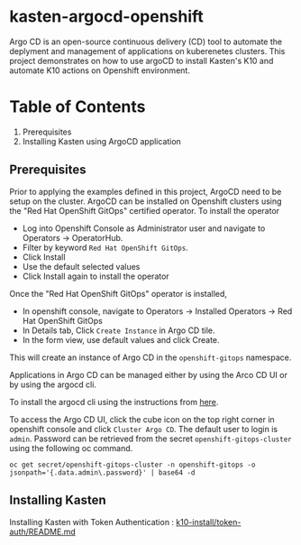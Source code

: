# kasten-argocd-openshift
Argo CD is an open-source continuous delivery (CD) tool to automate the deplyment and management of applications on kuberenetes clusters. This project demonstrates on how to use argoCD to install Kasten's K10 and automate K10 actions on Openshift environment.

# Table of Contents

1. Prerequisites
2. Installing Kasten using ArgoCD application

## Prerequisites
Prior to applying the examples defined in this project, ArgoCD need to be setup on the cluster. ArgoCD can be installed on Openshift clusters using the "Red Hat OpenShift GitOps" certified operator. To install the operator

  - Log into Openshift Console as Administrator user and navigate to Operators -> OperatorHub.
  - Filter by keyword `Red Hat OpenShift GitOps`.
  - Click Install
  - Use the default selected values
  - Click Install again to install the operator

Once the "Red Hat OpenShift GitOps" operator is installed, 

  - In openshift console, navigate to Operators -> Installed Operators -> Red Hat OpenShift GitOps
  - In Details tab, Click `Create Instance` in Argo CD tile.
  - In the form view, use default values and click Create.

This will create an instance of Argo CD in the `openshift-gitops` namespace.

Applications in Argo CD can be managed either by using the Arco CD UI or by using the argocd cli. 

To install the argocd cli using the instructions from [here](https://argo-cd.readthedocs.io/en/stable/cli_installation/). 

To access the Argo CD UI, click the cube icon on the top right corner in openshift console and click `Cluster Argo CD`. The default user to login is `admin`. Password can be retrieved from the secret `openshift-gitops-cluster` using the following oc command.

`oc get secret/openshift-gitops-cluster -n openshift-gitops -o jsonpath='{.data.admin\.password}' | base64 -d`


## Installing Kasten

Installing Kasten with Token Authentication : [k10-install/token-auth/README.md](https://github.com/smohandass/kasten-argocd-openshift/blob/main/k10-install/token-auth/README.md)
